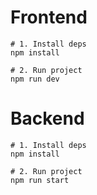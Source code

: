 # Frontend

```shell
# 1. Install deps
npm install

# 2. Run project
npm run dev
```

# Backend

```shell
# 1. Install deps
npm install

# 2. Run project
npm run start
```
